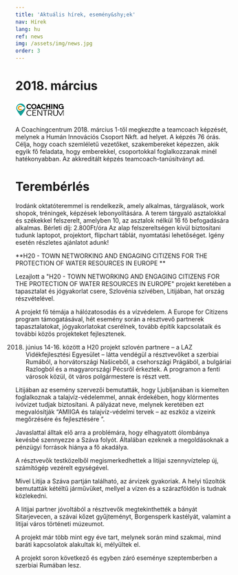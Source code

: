 ```yaml
---
title: 'Aktuális hírek, esemény&shy;ek'
nav: Hírek
lang: hu
ref: news
img: /assets/img/news.jpg
order: 3
---
```

# **2018. március**

![Coaching centrum logo](assets/img/logo_cc.png)

A Coachingcentrum 2018. március 1-től megkezdte a teamcoach képzését, melynek a Humán Innovációs Csoport Nkft. ad helyet. A képzés 76 órás. Célja, hogy coach szemléletű vezetőket, szakembereket képezzen, akik egyik fő feladata, hogy emberekkel, csoportokkal foglalkozzanak minél hatékonyabban.   Az akkreditált képzés teamcoach-tanúsítványt ad.

# **Terem&shy;bérlés**

Irodánk oktatóteremmel is rendelkezik, amely alkalmas, tárgyalások, work shopok, tréningek, képzések lebonyolítására. A terem tárgyaló asztalokkal és székekkel felszerelt, amelyben 10, az asztalok nélkül 16 fő befogadására alkalmas.
Bérleti díj:  2.800Ft/óra
Az alap felszereltségen kívül biztosítani tudunk laptopot, projektort, flipchart táblát, nyomtatási lehetőséget. Igény esetén részletes ajánlatot adunk!



**H20 - TOWN NETWORKING AND ENGAGING CITIZENS FOR THE PROTECTION OF WATER RESOURCES IN EUROPE
**

Lezajlott a "H20 - TOWN NETWORKING AND ENGAGING CITIZENS FOR THE PROTECTION OF WATER RESOURCES IN EUROPE" projekt keretében a tapasztalat és jógyakorlat csere, Szlovénia szívében, Litijában, hat ország részvételével. 

A projekt fő témája a hálózatosodás és a vízvédelem. A Europe for Citizens program támogatásával, hét esemény során a résztvevő partnerek tapasztalatokat, jógyakorlatokat cserélnek, tovább építik kapcsolataik és további közös projekteket fejlesztenek.

2018. június 14-16. között a H20 projekt szlovén partnere – a LAZ Vidékfejlesztési Egyesület – látta vendégül a résztvevőket a szerbiai Rumából, a horvátországi Našiceből, a csehországi Prágából, a bulgáriai Razlogból és a magyarországi Pécsről érkeztek. A programon a fenti városok közül, öt város polgármestere is részt vett. 

Litijában az esemény szervezői bemutatták, hogy Ljubljanában is kiemelten foglalkoznak a talajvíz-védelemmel, annak érdekében, hogy klórmentes ivóvizet tudjak biztosítani. A pályázat neve, melynek keretében ezt megvalósítják “AMIIGA és talajvíz-védelmi tervek – az eszköz a vizeink megőrzésére és fejlesztésére ”.

Javaslattal álltak elő arra a problémára, hogy elhagyatott ólombánya kevésbé szennyezze a Száva folyót. Általában ezeknek a megoldásoknak a pénzügyi források hiánya a fő akadálya.

A résztvevők testközelből megismerkedhettek a litijai szennyvíztelep új, számítógép vezérelt egységével.

Mivel Litija a Száva partján található, az árvizek gyakoriak. A helyi tűzoltók bemutatták kétéltű járművüket, mellyel a vízen és a szárazföldön is tudnak közlekedni.

A litijai partner jóvoltából a résztvevők megtekinthették a bányát Sitarjevecen, a szávai kőzet gyűjteményt, Borgensperk kastélyát, valamint a litijai város történeti múzeumot.

A projekt már több mint egy éve tart, melynek során mind szakmai, mind baráti kapcsolatok alakultak ki, mélyültek el.

A projekt soron következő és egyben záró eseménye szeptemberben a szerbiai Rumában lesz.
